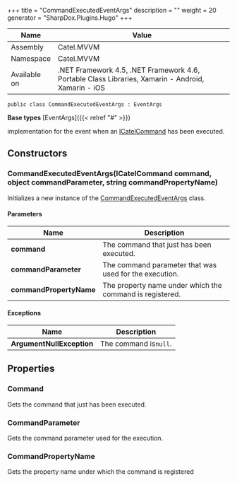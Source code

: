 

+++
title = "CommandExecutedEventArgs" 
description = ""
weight = 20
generator = "SharpDox.Plugins.Hugo"
+++

Name|Value
---|---
Assembly|Catel.MVVM
Namespace|Catel.MVVM
Available on|.NET Framework 4.5, .NET Framework 4.6, Portable Class Libraries, Xamarin - Android, Xamarin - iOS

```
public class CommandExecutedEventArgs : EventArgs
```

**Base types**
[EventArgs]({{&lt; relref "#" &gt;}})

implementation for the event when an [ICatelCommand](#) has been executed.

## Constructors

### CommandExecutedEventArgs(ICatelCommand command, object commandParameter, string commandPropertyName)

Initializes a new instance of the [CommandExecutedEventArgs](#) class.

#### Parameters

Name|Description
---|---
**command**|The command that just has been executed.
**commandParameter**|The command parameter that was used for the execution.
**commandPropertyName**|The property name under which the command is registered.

#### Exceptions

Name|Description
---|---
**ArgumentNullException**|The command is`null`.

## Properties

### Command

Gets the command that just has been executed.

### CommandParameter

Gets the command parameter used for the execution.

### CommandPropertyName

Gets the property name under which the command is registered

